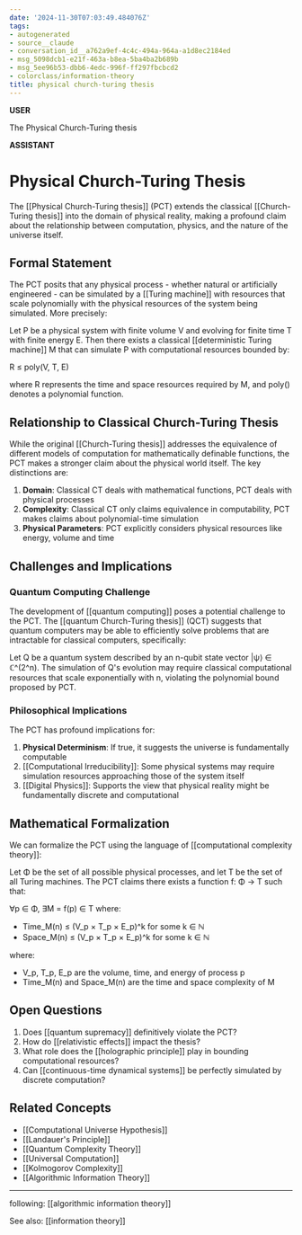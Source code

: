 ```yaml
---
date: '2024-11-30T07:03:49.484076Z'
tags:
- autogenerated
- source__claude
- conversation_id__a762a9ef-4c4c-494a-964a-a1d8ec2184ed
- msg_5098dcb1-e21f-463a-b8ea-5ba4ba2b689b
- msg_5ee96b53-dbb6-4edc-996f-ff297fbcbcd2
- colorclass/information-theory
title: physical church-turing thesis
---
```


**USER**

The Physical Church-Turing thesis


**ASSISTANT**

# Physical Church-Turing Thesis

The [[Physical Church-Turing thesis]] (PCT) extends the classical [[Church-Turing thesis]] into the domain of physical reality, making a profound claim about the relationship between computation, physics, and the nature of the universe itself.

## Formal Statement

The PCT posits that any physical process - whether natural or artificially engineered - can be simulated by a [[Turing machine]] with resources that scale polynomially with the physical resources of the system being simulated. More precisely:

Let P be a physical system with finite volume V and evolving for finite time T with finite energy E. Then there exists a classical [[deterministic Turing machine]] M that can simulate P with computational resources bounded by:

R ≤ poly(V, T, E)

where R represents the time and space resources required by M, and poly() denotes a polynomial function.

## Relationship to Classical Church-Turing Thesis

While the original [[Church-Turing thesis]] addresses the equivalence of different models of computation for mathematically definable functions, the PCT makes a stronger claim about the physical world itself. The key distinctions are:

1. **Domain**: Classical CT deals with mathematical functions, PCT deals with physical processes
2. **Complexity**: Classical CT only claims equivalence in computability, PCT makes claims about polynomial-time simulation
3. **Physical Parameters**: PCT explicitly considers physical resources like energy, volume and time

## Challenges and Implications

### Quantum Computing Challenge

The development of [[quantum computing]] poses a potential challenge to the PCT. The [[quantum Church-Turing thesis]] (QCT) suggests that quantum computers may be able to efficiently solve problems that are intractable for classical computers, specifically:

Let Q be a quantum system described by an n-qubit state vector |ψ⟩ ∈ ℂ^(2^n). The simulation of Q's evolution may require classical computational resources that scale exponentially with n, violating the polynomial bound proposed by PCT.

### Philosophical Implications

The PCT has profound implications for:

1. **Physical Determinism**: If true, it suggests the universe is fundamentally computable
2. [[Computational Irreducibility]]: Some physical systems may require simulation resources approaching those of the system itself
3. [[Digital Physics]]: Supports the view that physical reality might be fundamentally discrete and computational

## Mathematical Formalization

We can formalize the PCT using the language of [[computational complexity theory]]:

Let Φ be the set of all possible physical processes, and let T be the set of all Turing machines. The PCT claims there exists a function f: Φ → T such that:

∀p ∈ Φ, ∃M = f(p) ∈ T where:
- Time_M(n) ≤ (V_p × T_p × E_p)^k for some k ∈ ℕ
- Space_M(n) ≤ (V_p × T_p × E_p)^k for some k ∈ ℕ

where:
- V_p, T_p, E_p are the volume, time, and energy of process p
- Time_M(n) and Space_M(n) are the time and space complexity of M

## Open Questions

1. Does [[quantum supremacy]] definitively violate the PCT?
2. How do [[relativistic effects]] impact the thesis?
3. What role does the [[holographic principle]] play in bounding computational resources?
4. Can [[continuous-time dynamical systems]] be perfectly simulated by discrete computation?

## Related Concepts

- [[Computational Universe Hypothesis]]
- [[Landauer's Principle]]
- [[Quantum Complexity Theory]]
- [[Universal Computation]]
- [[Kolmogorov Complexity]]
- [[Algorithmic Information Theory]]


---


following: [[algorithmic information theory]]

See also: [[information theory]]